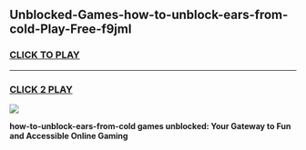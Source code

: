 
## Unblocked-Games-how-to-unblock-ears-from-cold-Play-Free-f9jml
<h3>
<a href="https://premium76.site?title=how-to-unblock-ears-from-cold&ref=21A">CLICK TO PLAY</a></h3>
<hr>

<h3>
<a href="https://premium76.site?title=how-to-unblock-ears-from-cold&ref=21A">CLICK 2 PLAY</a>
  
</h3>

<a href="https://premium76.site?title=how-to-unblock-ears-from-cold&ref=21A"><img src="https://clearcache.store/games.png"></a>


**how-to-unblock-ears-from-cold games unblocked: Your Gateway to Fun and Accessible Online Gaming**
